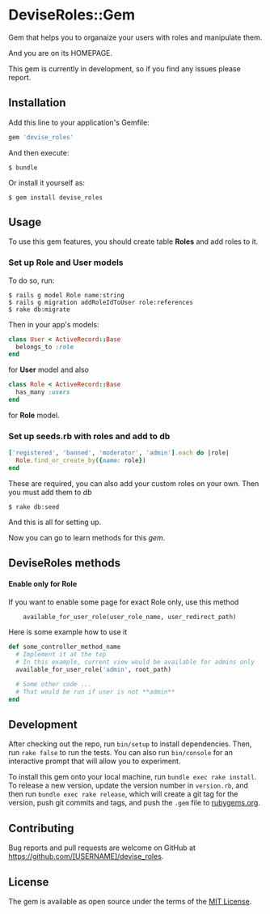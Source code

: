# DeviseRoles::Gem

Gem that helps you to organaize your users with roles and manipulate them.

And you are on its HOMEPAGE.

This gem is currently in development, so if you find any issues please report.

## Installation

Add this line to your application's Gemfile:

```ruby
gem 'devise_roles'
```

And then execute:

    $ bundle

Or install it yourself as:

    $ gem install devise_roles

## Usage

To use this gem features, you should create table **Roles** and add roles to it.

### Set up Role and User models

To do so, run:

    $ rails g model Role name:string
    $ rails g migration addRoleIdToUser role:references
    $ rake db:migrate

Then in your app's models:

```ruby
class User < ActiveRecord::Base
  belongs_to :role
end
```
for **User** model and also
```ruby
class Role < ActiveRecord::Base
  has_many :users
end
```
for **Role** model.

### Set up seeds.rb with roles and add to db

```ruby
['registered', 'banned', 'moderator', 'admin'].each do |role|
  Role.find_or_create_by({name: role})
end
```
These are required, you can also add your custom roles on your own.
Then you must add them to *db*

    $ rake db:seed

And this is all for setting up.

Now you can go to learn methods for this *gem*.

## DeviseRoles methods

#### Enable only for Role

If you want to enable some page for exact Role only, use this method
```ruby
    available_for_user_role(user_role_name, user_redirect_path)
```
Here is some example how to use it
```ruby
def some_controller_method_name
  # Implement it at the top
  # In this example, current view would be available for admins only
  available_for_user_role('admin', root_path)

  # Some other code ...
  # That would be run if user is not **admin**
end
```

## Development

After checking out the repo, run `bin/setup` to install dependencies. Then, run `rake false` to run the tests. You can also run `bin/console` for an interactive prompt that will allow you to experiment.

To install this gem onto your local machine, run `bundle exec rake install`. To release a new version, update the version number in `version.rb`, and then run `bundle exec rake release`, which will create a git tag for the version, push git commits and tags, and push the `.gem` file to [rubygems.org](https://rubygems.org).

## Contributing

Bug reports and pull requests are welcome on GitHub at https://github.com/[USERNAME]/devise_roles.


## License

The gem is available as open source under the terms of the [MIT License](http://opensource.org/licenses/MIT).
